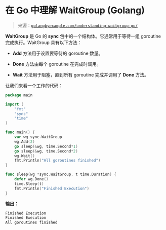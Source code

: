 <!--yml

分类：未分类

日期：2024-10-13 06:10:35

-->

# 在 Go 中理解 WaitGroup (Golang)

> 来源：[`golangbyexample.com/understanding-waitgroup-go/`](https://golangbyexample.com/understanding-waitgroup-go/)

**WaitGroup** 是 Go 的 **sync** 包中的一个结构体。它通常用于等待一组 goroutine 完成执行。WaitGroup 具有以下方法：

+   **Add** 方法用于设置要等待的 goroutine 数量。

+   **Done** 方法由每个 goroutine 在完成时调用。

+   **Wait** 方法用于阻塞，直到所有 goroutine 完成并调用了 **Done** 方法。

让我们来看一个工作的代码：

```go
package main

import (
    "fmt"
    "sync"
    "time"
)

func main() {
    var wg sync.WaitGroup
    wg.Add(2)
    go sleep(&wg, time.Second*1)
    go sleep(&wg, time.Second*2)
    wg.Wait()
    fmt.Println("All goroutines finished")
}

func sleep(wg *sync.WaitGroup, t time.Duration) {
    defer wg.Done()
    time.Sleep(t)
    fmt.Println("Finished Execution")
}
```

**输出：**

```go
Finished Execution
Finished Execution
All goroutines finished
```
